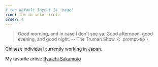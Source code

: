 ```yaml
---
# the default layout is 'page'
icon: fas fa-info-circle
order: 4
---
```


> Good morning, and in case I don't see ya: Good afternoon, good evening, and good night. -- The Truman Show.
{: .prompt-tip }

Chinese individual currently working in Japan.

My favorite artist: <a href="https://ja.wikipedia.org/wiki/%E5%9D%82%E6%9C%AC%E9%BE%8D%E4%B8%80" target='_blank'>Ryuichi Sakamoto</a>
